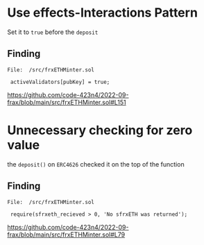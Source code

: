 # Use effects-Interactions Pattern

Set it to `true` before the `deposit`

## Finding
```
File:  /src/frxETHMinter.sol

 activeValidators[pubKey] = true;
```
https://github.com/code-423n4/2022-09-frax/blob/main/src/frxETHMinter.sol#L151

# Unnecessary checking for zero value
the `deposit()` on `ERC4626` checked it on the top of the function 
## Finding
```
File:  /src/frxETHMinter.sol

 require(sfrxeth_recieved > 0, 'No sfrxETH was returned');
```
https://github.com/code-423n4/2022-09-frax/blob/main/src/frxETHMinter.sol#L79

